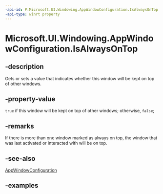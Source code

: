 ```yaml
---
-api-id: P:Microsoft.UI.Windowing.AppWindowConfiguration.IsAlwaysOnTop
-api-type: winrt property
---
```


# Microsoft.UI.Windowing.AppWindowConfiguration.IsAlwaysOnTop

<!--
public bool IsAlwaysOnTop { get; set; }
-->

## -description

Gets or sets a value that indicates whether this window will be kept on top of other windows.

## -property-value

`true` if this window will be kept on top of other windows; otherwise, `false`;

## -remarks

If there is more than one window marked as always on top, the window that was last activated or interacted with will be on top.

## -see-also

[AppWindowConfiguration](appwindowconfiguration.md)

## -examples
